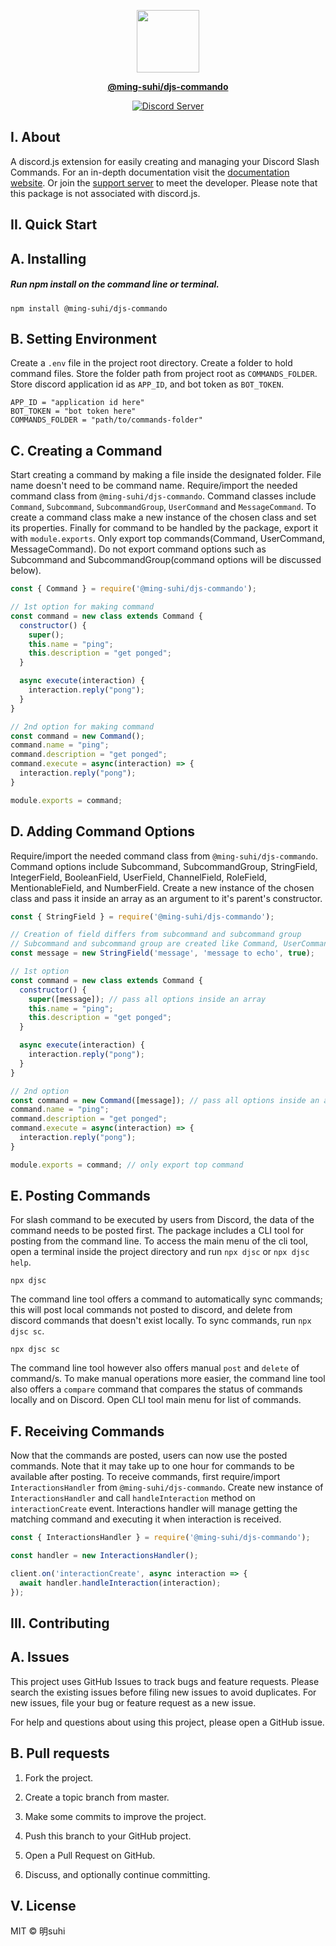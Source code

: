 <p align="center">
  <img src="https://raw.githubusercontent.com/ming-suhi/ming-suhi/master/djs-commando.svg" width="100" align="center" />
</p>

<p align="center">
  <a href="https://github.com/ming-suhi/djs-commando" target="_blank">
    <strong>@ming-suhi/djs-commando</strong>
  </a>
</p>

<p align="center">
  <a href="https://discord.com/invite/P3UMxQCEaY" target="_blank">
    <img src="https://discordapp.com/api/guilds/753818535440023593/widget.png?style=shield" alt="Discord Server">
  </a>
</p>


## I. About
A discord.js extension for easily creating and managing your Discord Slash Commands. For an in-depth documentation visit the <a href="https://ming-suhi.github.io/djs-commando/" target="_blank">documentation website</a>. Or join the <a href="https://discord.com/invite/P3UMxQCEaY" target="_blank">support server</a> to meet the developer. Please note that this package is not associated with discord.js.


## II. Quick Start

## A. Installing

##### Run npm install on the command line or terminal.
```
npm install @ming-suhi/djs-commando
```

## B. Setting Environment

Create a `.env` file in the project root directory. Create a folder to hold command files. Store the folder path from project root as `COMMANDS_FOLDER`. Store discord application id as `APP_ID`, and bot token as `BOT_TOKEN`. 

```
APP_ID = "application id here" 
BOT_TOKEN = "bot token here"
COMMANDS_FOLDER = "path/to/commands-folder"
```

## C. Creating a Command

Start creating a command by making a file inside the designated folder. File name doesn't need to be command
name. Require/import the needed command class from `@ming-suhi/djs-commando`. Command classes include 
`Command`, `Subcommand`, `SubcommandGroup`, `UserCommand` and `MessageCommand`. To create a command class make 
a new instance of the chosen class and set its properties. Finally for command to be handled by the package, 
export it with `module.exports`. Only export top commands(Command, UserCommand, MessageCommand). Do not export 
command options such as Subcommand and SubcommandGroup(command options will be discussed below).

```js
const { Command } = require('@ming-suhi/djs-commando');

// 1st option for making command
const command = new class extends Command {
  constructor() {
    super();
    this.name = "ping";
    this.description = "get ponged";
  }

  async execute(interaction) {
    interaction.reply("pong");
  }
}

// 2nd option for making command
const command = new Command();
command.name = "ping";
command.description = "get ponged";
command.execute = async(interaction) => {
  interaction.reply("pong");
}

module.exports = command;
```

## D. Adding Command Options

Require/import the needed command class from `@ming-suhi/djs-commando`. Command options include Subcommand,
SubcommandGroup, StringField, IntegerField, BooleanField, UserField, ChannelField, RoleField,
MentionableField, and NumberField. Create a new instance of the chosen class and pass it inside an array as an argument to it's parent's constructor.

```js
const { StringField } = require('@ming-suhi/djs-commando');

// Creation of field differs from subcommand and subcommand group
// Subcommand and subcommand group are created like Command, UserCommand and MessageCommand
const message = new StringField('message', 'message to echo', true);

// 1st option
const command = new class extends Command {
  constructor() {
    super([message]); // pass all options inside an array
    this.name = "ping";
    this.description = "get ponged";
  }

  async execute(interaction) {
    interaction.reply("pong");
  }
}

// 2nd option
const command = new Command([message]); // pass all options inside an array
command.name = "ping";
command.description = "get ponged";
command.execute = async(interaction) => {
  interaction.reply("pong");
}

module.exports = command; // only export top command
```

## E. Posting Commands
For slash command to be executed by users from Discord, the data of the command needs to be posted first.
The package includes a CLI tool for posting from the command line. To access the main menu of the cli tool, open a terminal inside the project directory and run `npx djsc` or `npx djsc help`.
```
npx djsc
```
The command line tool offers a command to automatically sync commands; this will post local commands not 
posted to discord, and delete from discord commands that doesn't exist locally. To sync commands, run `npx djsc sc`.
```
npx djsc sc
```
The command line tool however also offers manual `post` and `delete` of command/s. To make manual
operations more easier, the command line tool also offers a `compare` command that compares the status
of commands locally and on Discord. Open CLI tool main menu for list of commands.

## F. Receiving Commands
Now that the commands are posted, users can now use the posted commands. Note that it may take up to one hour for commands to be available after posting. To receive commands, first require/import `InteractionsHandler` from `@ming-suhi/djs-commando`. Create new instance of `InteractionsHandler` and call `handleInteraction` method on `interactionCreate` event. Interactions handler 
will manage getting the matching command and executing it when interaction is received.
```js
const { InteractionsHandler } = require('@ming-suhi/djs-commando');

const handler = new InteractionsHandler();

client.on('interactionCreate', async interaction => {
  await handler.handleInteraction(interaction);
});
```

## III. Contributing
## A. Issues
This project uses GitHub Issues to track bugs and feature requests. Please search the existing issues before filing new issues to avoid duplicates. For new issues, file your bug or feature request as a new issue.

For help and questions about using this project, please open a GitHub issue.

## B. Pull requests

1. Fork the project.

2. Create a topic branch from master.

3. Make some commits to improve the project.

4. Push this branch to your GitHub project.

5. Open a Pull Request on GitHub.

6. Discuss, and optionally continue committing.


## V. License
MIT © 明suhi